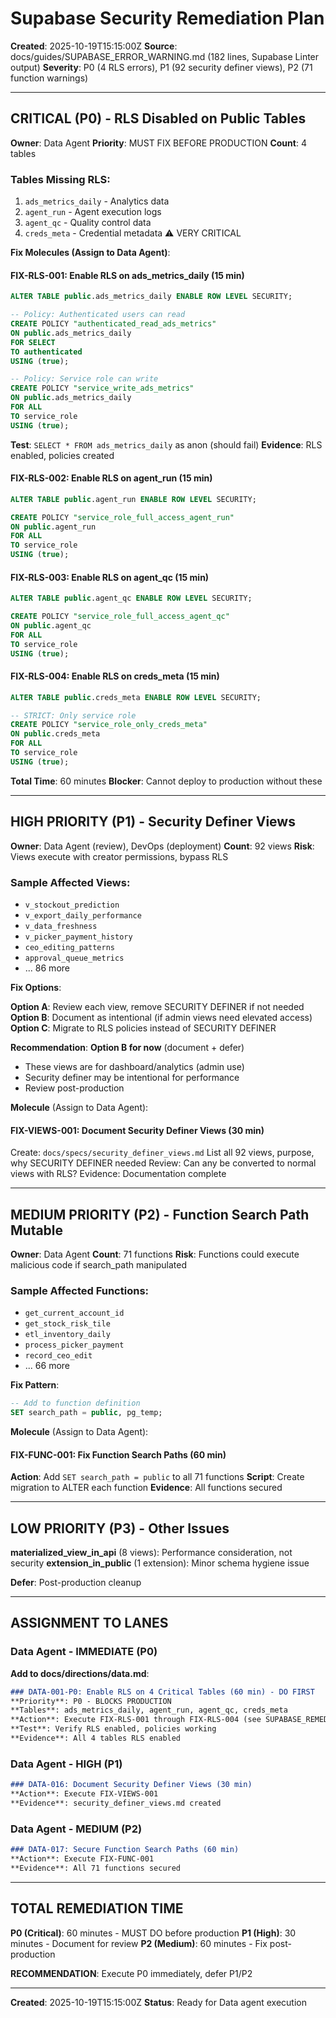 # Supabase Security Remediation Plan

**Created**: 2025-10-19T15:15:00Z
**Source**: docs/guides/SUPABASE_ERROR_WARNING.md (182 lines, Supabase Linter output)
**Severity**: P0 (4 RLS errors), P1 (92 security definer views), P2 (71 function warnings)

---

## CRITICAL (P0) - RLS Disabled on Public Tables

**Owner**: Data Agent
**Priority**: MUST FIX BEFORE PRODUCTION
**Count**: 4 tables

### Tables Missing RLS:
1. `ads_metrics_daily` - Analytics data
2. `agent_run` - Agent execution logs
3. `agent_qc` - Quality control data
4. `creds_meta` - Credential metadata ⚠️ VERY CRITICAL

**Fix Molecules (Assign to Data Agent)**:

#### FIX-RLS-001: Enable RLS on ads_metrics_daily (15 min)
```sql
ALTER TABLE public.ads_metrics_daily ENABLE ROW LEVEL SECURITY;

-- Policy: Authenticated users can read
CREATE POLICY "authenticated_read_ads_metrics"
ON public.ads_metrics_daily
FOR SELECT
TO authenticated
USING (true);

-- Policy: Service role can write
CREATE POLICY "service_write_ads_metrics"
ON public.ads_metrics_daily
FOR ALL
TO service_role
USING (true);
```
**Test**: `SELECT * FROM ads_metrics_daily` as anon (should fail)
**Evidence**: RLS enabled, policies created

#### FIX-RLS-002: Enable RLS on agent_run (15 min)
```sql
ALTER TABLE public.agent_run ENABLE ROW LEVEL SECURITY;

CREATE POLICY "service_role_full_access_agent_run"
ON public.agent_run
FOR ALL
TO service_role
USING (true);
```

#### FIX-RLS-003: Enable RLS on agent_qc (15 min)
```sql
ALTER TABLE public.agent_qc ENABLE ROW LEVEL SECURITY;

CREATE POLICY "service_role_full_access_agent_qc"
ON public.agent_qc
FOR ALL
TO service_role
USING (true);
```

#### FIX-RLS-004: Enable RLS on creds_meta (15 min)
```sql
ALTER TABLE public.creds_meta ENABLE ROW LEVEL SECURITY;

-- STRICT: Only service role
CREATE POLICY "service_role_only_creds_meta"
ON public.creds_meta
FOR ALL
TO service_role
USING (true);
```

**Total Time**: 60 minutes
**Blocker**: Cannot deploy to production without these

---

## HIGH PRIORITY (P1) - Security Definer Views

**Owner**: Data Agent (review), DevOps (deployment)
**Count**: 92 views
**Risk**: Views execute with creator permissions, bypass RLS

### Sample Affected Views:
- `v_stockout_prediction`
- `v_export_daily_performance`
- `v_data_freshness`
- `v_picker_payment_history`
- `ceo_editing_patterns`
- `approval_queue_metrics`
- ... 86 more

**Fix Options**:

**Option A**: Review each view, remove SECURITY DEFINER if not needed
**Option B**: Document as intentional (if admin views need elevated access)
**Option C**: Migrate to RLS policies instead of SECURITY DEFINER

**Recommendation**: **Option B for now** (document + defer)
- These views are for dashboard/analytics (admin use)
- Security definer may be intentional for performance
- Review post-production

**Molecule** (Assign to Data Agent):

#### FIX-VIEWS-001: Document Security Definer Views (30 min)
Create: `docs/specs/security_definer_views.md`
List all 92 views, purpose, why SECURITY DEFINER needed
Review: Can any be converted to normal views with RLS?
Evidence: Documentation complete

---

## MEDIUM PRIORITY (P2) - Function Search Path Mutable

**Owner**: Data Agent
**Count**: 71 functions
**Risk**: Functions could execute malicious code if search_path manipulated

### Sample Affected Functions:
- `get_current_account_id`
- `get_stock_risk_tile`
- `etl_inventory_daily`
- `process_picker_payment`
- `record_ceo_edit`
- ... 66 more

**Fix Pattern**:
```sql
-- Add to function definition
SET search_path = public, pg_temp;
```

**Molecule** (Assign to Data Agent):

#### FIX-FUNC-001: Fix Function Search Paths (60 min)
**Action**: Add `SET search_path = public` to all 71 functions
**Script**: Create migration to ALTER each function
**Evidence**: All functions secured

---

## LOW PRIORITY (P3) - Other Issues

**materialized_view_in_api** (8 views): Performance consideration, not security
**extension_in_public** (1 extension): Minor schema hygiene issue

**Defer**: Post-production cleanup

---

## ASSIGNMENT TO LANES

### Data Agent - IMMEDIATE (P0)
**Add to docs/directions/data.md**:

```markdown
### DATA-001-P0: Enable RLS on 4 Critical Tables (60 min) - DO FIRST
**Priority**: P0 - BLOCKS PRODUCTION
**Tables**: ads_metrics_daily, agent_run, agent_qc, creds_meta
**Action**: Execute FIX-RLS-001 through FIX-RLS-004 (see SUPABASE_REMEDIATION_PLAN.md)
**Test**: Verify RLS enabled, policies working
**Evidence**: All 4 tables RLS enabled
```

### Data Agent - HIGH (P1)
```markdown
### DATA-016: Document Security Definer Views (30 min)
**Action**: Execute FIX-VIEWS-001
**Evidence**: security_definer_views.md created
```

### Data Agent - MEDIUM (P2)
```markdown
### DATA-017: Secure Function Search Paths (60 min)
**Action**: Execute FIX-FUNC-001
**Evidence**: All 71 functions secured
```

---

## TOTAL REMEDIATION TIME

**P0 (Critical)**: 60 minutes - MUST DO before production
**P1 (High)**: 30 minutes - Document for review
**P2 (Medium)**: 60 minutes - Fix post-production

**RECOMMENDATION**: Execute P0 immediately, defer P1/P2

---

**Created**: 2025-10-19T15:15:00Z
**Status**: Ready for Data agent execution

